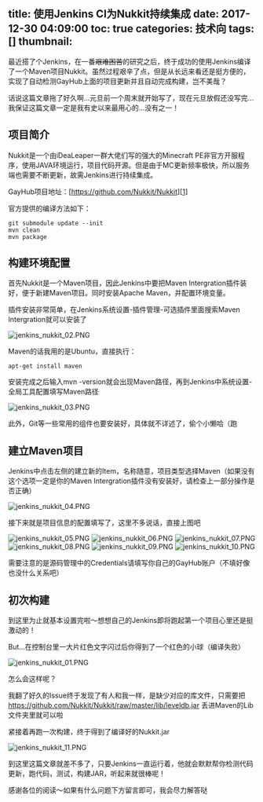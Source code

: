 title: 使用Jenkins CI为Nukkit持续集成
date: 2017-12-30 04:09:00
toc: true
categories: 技术向
tags: []
thumbnail: 
---
最近搭了个Jenkins，在一番~~艰难困苦~~的研究之后，终于成功的使用Jenkins编译了一个Maven项目Nukkit。虽然过程艰辛了点，但是从长远来看还是挺方便的，实现了自动检测GayHub上面的项目更新并且自动完成构建，岂不美哉？


<!--more-->


话说这篇文章拖了好久啊...元旦前一个周末就开始写了，现在元旦放假还没写完...我保证这篇文章一定是我有史以来最用心的...没有之一！

## 项目简介 ##

Nukkit是一个由iDeaLeaper一群大佬们写的强大的Minecraft PE非官方开服程序，使用JAVA环境运行，项目代码开源。但是由于MC更新频率极快，所以服务端也需要不断更新，故需Jenkins进行持续集成。

GayHub项目地址：[https://github.com/Nukkit/Nukkit][1]

官方提供的编译方法如下：
```
git submodule update --init
mvn clean
mvn package
```

## 构建环境配置 ##

首先Nukkit是一个Maven项目，因此Jenkins中要把Maven Intergration插件装好，便于新建Maven项目。同时安装Apache Maven，并配置环境变量。

插件安装非常简单，在Jenkins系统设置-插件管理-可选插件里面搜索Maven Intergration就可以安装了

![jenkins_nukkit_02.PNG][2]

Maven的话我用的是Ubuntu，直接执行：

```
apt-get install maven
```

安装完成之后输入mvn -version就会出现Maven路径，再到Jenkins中系统设置-全局工具配置填写Maven路径

![jenkins_nukkit_03.PNG][3]

此外，Git等一些常用的组件也要安装好，具体就不详述了，偷个小懒哈（跑

## 建立Maven项目 ##

Jenkins中点击左侧的建立新的Item，名称随意，项目类型选择Maven（如果没有这个选项一定是你的Maven Intergration插件没有安装好，请检查上一部分操作是否正确）

![jenkins_nukkit_04.PNG][4]

接下来就是项目信息的配置填写了，这里不多说话，直接上图吧

![jenkins_nukkit_05.PNG][5]
![jenkins_nukkit_06.PNG][6]
![jenkins_nukkit_07.PNG][7]
![jenkins_nukkit_08.PNG][8]
![jenkins_nukkit_09.PNG][9]
![jenkins_nukkit_10.PNG][10]

需要注意的是源码管理中的Credentials请填写你自己的GayHub账户（不填好像也没什么关系吧）

## 初次构建 ##

到这里为止就基本设置完啦～想想自己的Jenkins即将跑起第一个项目心里还是挺激动的！

But...在控制台里一大片红色文字闪过后你得到了一个红色的小球（编译失败）

![jenkins_nukkit_01.PNG][11]

怎么会这样呢？

我翻了好久的Issue终于发现了有人和我一样，是缺少对应的库文件，只需要把
 https://github.com/Nukkit/Nukkit/raw/master/lib/leveldb.jar 丢进Maven的Lib文件夹里就可以啦

紧接着再跑一次构建，终于得到了编译好的Nukkit.jar

![jenkins_nukkit_11.PNG][12]

到这里这篇文章就差不多了，只要Jenkins一直运行着，他就会默默帮你检测代码更新，跑代码，测试，构建JAR，听起来就很棒呢！

感谢各位的阅读～如果有什么问题下方留言即可，我会尽力解答哒


  [1]: https://github.com/Nukkit/Nukkit
  [2]: https://blog.hans362.cn/usr/uploads/2017/12/1150874294.png
  [3]: https://blog.hans362.cn/usr/uploads/2017/12/4193414249.png
  [4]: https://blog.hans362.cn/usr/uploads/2017/12/1956709933.png
  [5]: https://blog.hans362.cn/usr/uploads/2017/12/1756374654.png
  [6]: https://blog.hans362.cn/usr/uploads/2017/12/2253135693.png
  [7]: https://blog.hans362.cn/usr/uploads/2017/12/122406515.png
  [8]: https://blog.hans362.cn/usr/uploads/2017/12/3680943815.png
  [9]: https://blog.hans362.cn/usr/uploads/2017/12/3128980480.png
  [10]: https://blog.hans362.cn/usr/uploads/2017/12/4176100376.png
  [11]: https://blog.hans362.cn/usr/uploads/2017/12/3897374868.png
  [12]: https://blog.hans362.cn/usr/uploads/2017/12/3611958073.png